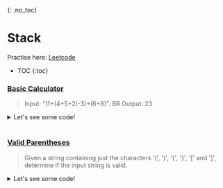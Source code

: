 {: .no_toc}
# Stack
Practise here: [Leetcode](https://leetcode.com/list/?selectedList=9duv7mlj)

- TOC
{:toc}

### [Basic Calculator](https://leetcode.com/problems/basic-calculator/)

> Input: "(1+(4+5+2)-3)+(6+8)". BR
> Output: 23

<details><summary markdown="span">Let's see some code!</summary>

```python
class Solution:
    def calculate(self, s: str) -> int:
        res = num = 0
        sign = 1

        s = s + "+"
        stk = [sign]
        for a in s:
            if a.isdigit():
                num = num * 10 + (ord(a)-48)        # Create Number
            elif a in ['+', '-']:
                res += num * sign * stk[-1]         # +- Number ( & adjust for if in bracket sign)
                sign = 1 if a == '+' else -1        # Number complete
                num = 0
            elif a == '(':                          # Add previous sign to Stack. Reset sign
                stk.append(sign * stk[-1])
                sign = 1
            elif a == ')':                          # Add number and sign to result. Reset number.
                res += num * sign * stk[-1]
                num = 0
                stk.pop()
        return res

```

</details>
<BR>

### [Valid Parentheses](https://leetcode.com/problems/valid-parentheses/)

> Given a string containing just the characters '(', ')', '{', '}', '[' and ']',
determine if the input string is valid.

<details><summary markdown="span">Let's see some code!</summary>

```python
class Solution(object):
    def isValid(self, s):
        d = dict(zip("([{",")]}" ) )
        stk = []
        for b in s:
            if b in d.keys():
                stk.append(b)
            elif b in d.values():
                if stk == [] or b != d[stk.pop()]:
                    return False

        return len(stk)==0
```

</details>
<BR>
